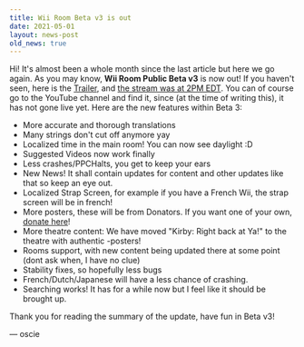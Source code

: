 ```yaml
---
title: Wii Room Beta v3 is out
date: 2021-05-01
layout: news-post
old_news: true
---
```


Hi! It's almost been a whole month since the last article but here we go again. As you may know, **Wii Room Public Beta v3** is now out! If you haven't seen, here is the [Trailer](https://www.youtube.com/watch?v=kIgWo-QcGg8), and [the stream was at 2PM EDT](https://www.youtube.com/watch?v=GOVrCasnJ-Q). You can of course go to the YouTube channel and find it, since (at the time of writing this), it has not gone live yet. Here are the new features within Beta 3:

- More accurate and thorough translations
- Many strings don't cut off anymore yay
- Localized time in the main room! You can now see daylight :D
- Suggested Videos now work finally
- Less crashes/PPCHalts, you get to keep your ears
- New News! It shall contain updates for content and other updates like that so keep an eye out.
- Localized Strap Screen, for example if you have a French Wii, the strap screen will be in french!
- More posters, these will be from Donators. If you want one of your own, [donate here](https://patreon.com/WiiLink24)!
- More theatre content: We have moved "Kirby: Right back at Ya!" to the theatre with authentic -posters!
- Rooms support, with new content being updated there at some point (dont ask when, I have no clue)
- Stability fixes, so hopefully less bugs
- French/Dutch/Japanese will have a less chance of crashing.
- Searching works! It has for a while now but I feel like it should be brought up.

Thank you for reading the summary of the update, have fun in Beta v3!

&mdash; oscie
